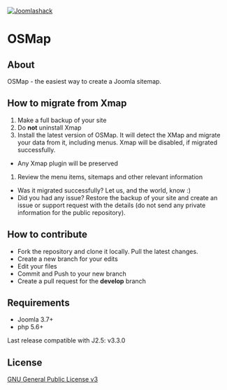 [![Joomlashack](https://www.joomlashack.com/images/logo_circle_small.png)](https://www.joomlashack.com)

OSMap
============

## About

OSMap - the easiest way to create a Joomla sitemap.

## How to migrate from Xmap

1. Make a full backup of your site
1. Do **not** uninstall Xmap
1. Install the latest version of OSMap. It will detect the XMap and migrate your data from it, including menus. Xmap will be disabled, if migrated successfully.
 * Any Xmap plugin will be preserved
1. Review the menu items, sitemaps and other relevant information
 * Was it migrated successfully? Let us, and the world, know :)
 * Did you had any issue? Restore the backup of your site and create an issue or support request with the details (do not send any private information for the public repository).

## How to contribute

* Fork the repository and clone it locally. Pull the latest changes.
* Create a new branch for your edits
* Edit your files
* Commit and Push to your new branch
* Create a pull request for the **develop** branch

## Requirements

* Joomla 3.7+
* php 5.6+

Last release compatible with J2.5: v3.3.0

## License

[GNU General Public License v3](http://www.gnu.org/copyleft/gpl.html)
